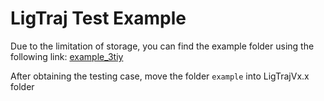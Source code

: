 # LigTraj Test Example  
Due to the limitation of storage, you can find the example folder using the following link:
[example_3tiy](http://ug.link/DXP4800PLUS-7C5/filemgr/share-download/?id=b2b48ee70548456785af154a8f4c6158)

After obtaining the testing case, move the folder `example` into LigTrajVx.x folder
